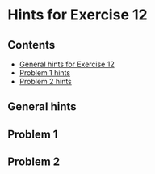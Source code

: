 # Hints for Exercise 12
## Contents
- [General hints for Exercise 12](#general-hints)
- [Problem 1 hints](#problem-1)
- [Problem 2 hints](#problem-2)

## General hints

## Problem 1

## Problem 2
